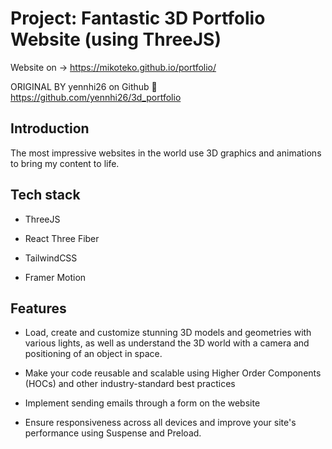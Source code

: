 # Project: Fantastic 3D Portfolio Website (using ThreeJS)

Website on -> https://mikoteko.github.io/portfolio/

ORIGINAL BY yennhi26 on Github 🌼 https://github.com/yennhi26/3d_portfolio

## Introduction

The most impressive websites in the world use 3D graphics and animations to bring my content to life. 

## Tech stack
- ThreeJS 
- React Three Fiber

- TailwindCSS 
- Framer Motion

## Features
- Load, create and customize stunning 3D models and geometries with various lights, as well as understand the 3D world with a camera and positioning of an object in space.

- Make your code reusable and scalable using Higher Order Components (HOCs) and other industry-standard best practices

- Implement sending emails through a form on the website

- Ensure responsiveness across all devices and improve your site's performance using Suspense and Preload.
